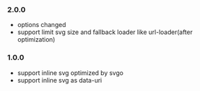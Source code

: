 ### 2.0.0
* options changed
* support limit svg size and fallback loader like url-loader(after optimization)

### 1.0.0
* support inline svg optimized by svgo
* support inline svg as data-uri

